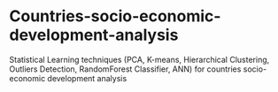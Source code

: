 # Countries-socio-economic-development-analysis
Statistical Learning techniques  (PCA, K-means, Hierarchical Clustering, Outliers Detection, RandomForest Classifier, ANN) for countries socio-economic development analysis
